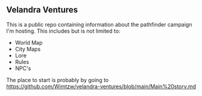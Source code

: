 ## Velandra Ventures


This is a public repo containing information about the pathfinder campaign I'm hosting. This includes but is not limited to:
- World Map
- City Maps
- Lore
- Rules
- NPC's

The place to start is probably by going to https://github.com/Wimtzw/velandra-ventures/blob/main/Main%20story.md 
